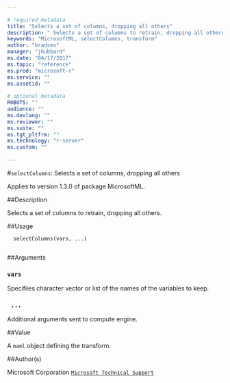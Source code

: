 ```yaml
--- 
 
# required metadata 
title: "Selects a set of columns, dropping all others" 
description: " Selects a set of columns to retrain, dropping all others. " 
keywords: "MicrosoftML, selectColumns, transform" 
author: "bradsev" 
manager: "jhubbard" 
ms.date: "04/17/2017" 
ms.topic: "reference" 
ms.prod: "microsoft-r" 
ms.service: "" 
ms.assetid: "" 
 
# optional metadata 
ROBOTS: "" 
audience: "" 
ms.devlang: "" 
ms.reviewer: "" 
ms.suite: "" 
ms.tgt_pltfrm: "" 
ms.technology: "r-server" 
ms.custom: "" 
 
--- 
```

 
 
 
 
 #`selectColumns`: Selects a set of columns, dropping all others

 Applies to version 1.3.0 of package MicrosoftML.
 
 ##Description
 
Selects a set of columns to retrain, dropping all others.
 
 
 ##Usage

```   
  selectColumns(vars, ...)
 
```
 
 ##Arguments

   
  
 ### `vars`
 Specifiies character vector or list of the names of the variables to keep. 
  
  
  
 ### ` ...`
 Additional arguments sent to compute engine. 
  
 
 
 ##Value
 
A `maml` object defining the transform.
 
 ##Author(s)
 
Microsoft Corporation [`Microsoft Technical Support`](https://go.microsoft.com/fwlink/?LinkID=698556&clcid=0x409)

 
 
 
